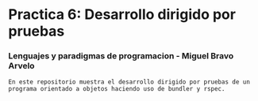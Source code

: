 # Practica 6: Desarrollo dirigido por pruebas
### Lenguajes y paradigmas de programacion - Miguel Bravo Arvelo
	En este repositorio muestra el desarrollo dirigido por pruebas de un programa orientado a objetos haciendo uso de bundler y rspec.
